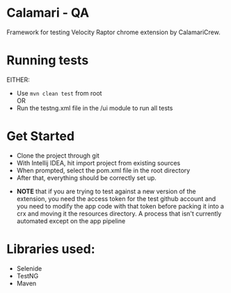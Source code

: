 # Calamari - QA 

Framework for testing Velocity Raptor chrome extension by CalamariCrew.

# Running tests

EITHER:   
- Use `mvn clean test` from root   
OR  
- Run the testng.xml file in the /ui module to run all tests

# Get Started 

- Clone the project through git
- With Intellij IDEA, hit import project from existing sources
- When prompted, select the pom.xml file in the root directory 
- After that, everything should be correctly set up.

* **NOTE** that if you are trying to test against a new version of the extension, you need the access token for the test github account and you need to modify the app code with that token before packing it into a crx and moving it the resources directory. A process that isn't currently automated except on the app pipeline 

# Libraries used:
- Selenide
- TestNG
- Maven 


